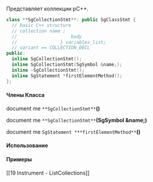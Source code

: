 Представляет коллекции pC++.
```cpp
class **SgCollectionStmt**: public SgClassStmt {
  // basic C++ structure
  // collection name ;
  //                    body
  //                } variables_list;
  // variant == COLLECTION_DECL
public:
  inline SgCollectionStmt();
  inline SgCollectionStmt(SgSymbol &name;);
  inline ~SgCollectionStmt();
  inline SgStatement *firstElementMethod();
};
```
#### Члены Класса 

document me
`**SgCollectionStmt**`**()**


document me
`**SgCollectionStmt**`**(SgSymbol &name;)**


document me
`SgStatement ***firstElementMethod**`**()**

#### Использование


#### Примеры
[[19 Instrument - ListCollections]]